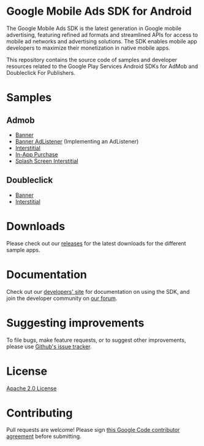 Google Mobile Ads SDK for Android
=================================
The Google Mobile Ads SDK is the latest generation in Google mobile advertising, featuring refined ad formats and streamlined APIs for access to mobile ad networks and advertising solutions. The SDK enables mobile app developers to maximize their monetization in native mobile apps.

This repository contains the source code of samples and developer resources related to the Google Play Services Android SDKs for AdMob and Doubleclick For Publishers.

Samples
=======
Admob
-----
* [Banner](https://github.com/googleads/googleads-mobile-android-examples/tree/master/admob/BannerExample)
* [Banner AdListener](https://github.com/googleads/googleads-mobile-android-examples/tree/master/admob/banner-adlistener) (Implementing an AdListener)
* [Interstitial](https://github.com/googleads/googleads-mobile-android-examples/tree/master/admob/interstitial)
* [In-App Purchase](https://github.com/googleads/googleads-mobile-android-examples/tree/master/admob/in-app-purchase)
* [Splash Screen Interstitial](https://github.com/googleads/googleads-mobile-android-examples/tree/master/admob/splash_interstitial)

Doubleclick
-----------
* [Banner](https://github.com/googleads/googleads-mobile-android-examples/tree/master/doubleclick/BannerExample)
* [Interstitial](https://github.com/googleads/googleads-mobile-android-examples/tree/master/doubleclick/interstitial)

Downloads
=========
Please check out our [releases](https://github.com/googleads/googleads-mobile-android-examples/releases) for the latest downloads for the different sample apps.

Documentation
==============
Check out our [developers' site](https://developers.google.com/mobile-ads-sdk/) for documentation on using the SDK, and join the developer community on [our forum](https://groups.google.com/forum/#!forum/google-admob-ads-sdk).

Suggesting improvements
=======================
To file bugs, make feature requests, or to suggest other improvements, please use [Github's issue tracker](https://github.com/googleads/googleads-mobile-android-examples/issues).

License
=======
[Apache 2.0 License](http://www.apache.org/licenses/LICENSE-2.0.html)

Contributing
============
Pull requests are welcome! Please sign [this Google Code contributor agreement](https://developers.google.com/open-source/cla/individual?csw=1) before submitting.

